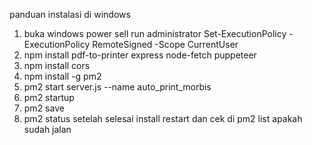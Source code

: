 

panduan instalasi di windows
1. buka windows power sell run administrator
Set-ExecutionPolicy -ExecutionPolicy RemoteSigned -Scope CurrentUser
2. npm install pdf-to-printer express node-fetch puppeteer
3. npm install cors
4. npm install -g pm2
5. pm2 start server.js --name auto_print_morbis
6. pm2 startup
7. pm2 save
8. pm2 status
setelah selesai install restart dan cek di pm2  list apakah sudah jalan